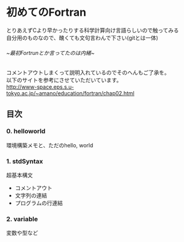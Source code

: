 # 初めてのFortran
とりあえずCより早かったりする科学計算向け言語らしいので触ってみる  
自分用のものなので、醜くても文句言わんで下さい(gitとは一体)  
###### ~最初Fortrunとか言ってたのは内緒~

コメントアウトしまくって説明入れているのでそのへんもご了承を。  
以下のサイトを参考にさせていただいています。  
http://www-space.eps.s.u-tokyo.ac.jp/~amano/education/fortran/chap02.html

## 目次
### 0. helloworld
環境構築メモと、ただのhello, world
### 1. stdSyntax
超基本構文
- コメントアウト
- 文字列の連結
- プログラムの行連結
### 2. variable
変数や型など
